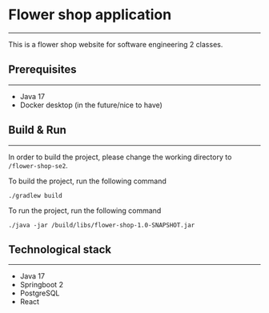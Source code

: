 # Flower shop application
__________________________________

This is a flower shop website for software engineering 2 classes.

## Prerequisites
___

- Java 17
- Docker desktop (in the future/nice to have)

## Build & Run
___
In order to build the project, please change the working directory
to ``/flower-shop-se2``.

To build the project, run the following command
```
./gradlew build
```
To run the project, run the following command
```
./java -jar /build/libs/flower-shop-1.0-SNAPSHOT.jar
```


## Technological stack
___
- Java 17
- Springboot 2
- PostgreSQL
- React